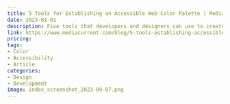 ```yaml
---
title: 5 Tools for Establishing an Accessible Web Color Palette | Mediacurrent
date: 2023-01-01
description: Five tools that developers and designers can use to create accessible web color palettes, including tools for testing color contrast and generating accessible color combinations.
link: https://www.mediacurrent.com/blog/5-tools-establishing-accessible-web-color-palette/
pricing: 
tags: 
- Color
- Accessibility
- Article
categories: 
- Design
- Development
image: index_screenshot_2023-09-07.png
---
```

